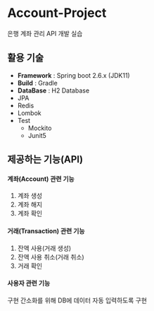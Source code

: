 # Account-Project
은행 계좌 관리 API 개발 실습

## 활용 기술
- **Framework** : Spring boot 2.6.x (JDK11)
- **Build** : Gradle
- **DataBase** : H2 Database
- JPA
- Redis
- Lombok
- Test
  - Mockito
  - Junit5

## 제공하는 기능(API)
#### 계좌(Account) 관련 기능
1. 계좌 생성
2. 계좌 해지
3. 계좌 확인
#### 거래(Transaction) 관련 기능
1. 잔액 사용(거래 생성)
2. 잔액 사용 취소(거래 취소)
3. 거래 확인
#### 사용자 관련 기능
구현 간소화를 위해 DB에 데이터 자동 입력하도록 구현


